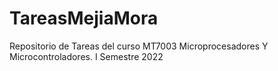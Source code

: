 # TareasMejiaMora
Repositorio de Tareas del curso MT7003 Microprocesadores Y Microcontroladores. I Semestre 2022

